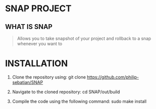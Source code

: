 # SNAP PROJECT

## WHAT IS SNAP

> Allows you to take snapshot of your project and rollback to a snap whenever you want to 

# INSTALLATION

1. Clone the repository using:
git clone https://github.com/philip-sebatian/SNAP



2. Navigate to the cloned repository:
cd SNAP/out/build



3. Compile the code using the following command:
sudo make install



